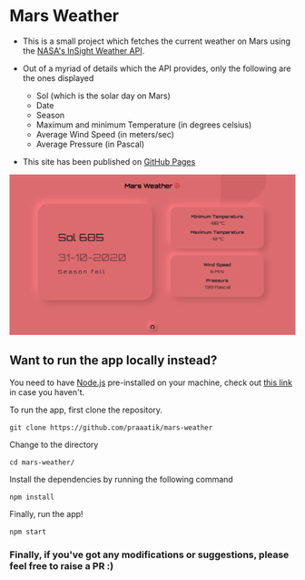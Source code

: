# Mars Weather

- This is a small project which fetches the current weather on Mars using the [NASA's InSight Weather API](https://mars.nasa.gov/insight/weather/).
- Out of a myriad of details which the API provides, only the following are the ones displayed
  - Sol (which is the solar day on Mars)
  - Date
  - Season
  - Maximum and minimum Temperature (in degrees celsius)
  - Average Wind Speed (in meters/sec)
  - Average Pressure (in Pascal)

- This site has been published on [GitHub Pages](https://praaatik.github.io/mars-weather/)

![Screenshot](https://raw.githubusercontent.com/praaatik/mars-weather/main/screenshot.PNG)

## Want to run the app locally instead?

You need to have [Node.js](https://nodejs.org/en/) pre-installed on your machine, check out [this link](https://nodejs.org/en/download/package-manager/) in case you haven't.

To run the app, first clone the repository.

```
git clone https://github.com/praaatik/mars-weather
```

Change to the directory

```
cd mars-weather/
```

Install the dependencies by running the following command

```
npm install
```

Finally, run the app!

```
npm start
```

### Finally, if you've got any modifications or suggestions, please feel free to raise a PR :)
